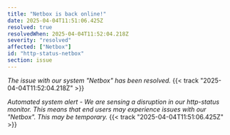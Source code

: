 ```yaml
---
title: "Netbox is back online!"
date: 2025-04-04T11:51:06.425Z
resolved: true
resolvedWhen: 2025-04-04T11:52:04.218Z
severity: "resolved"
affected: ["Netbox"]
id: "http-status-netbox"
section: issue
---
```


*The issue with our system "Netbox" has been resolved.* {{< track "2025-04-04T11:52:04.218Z" >}}

**Automated system alert* - We are sensing a disruption in our http-status monitor. This means that end users may experience issues with our "Netbox". This may be temporary.* {{< track "2025-04-04T11:51:06.425Z" >}}
